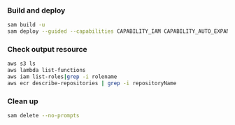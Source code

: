 ### Build and deploy
```sh
sam build -u
sam deploy --guided --capabilities CAPABILITY_IAM CAPABILITY_AUTO_EXPAND
```

### Check output resource
```sh
aws s3 ls
aws lambda list-functions
aws iam list-roles|grep -i rolename
aws ecr describe-repositories | grep -i repositoryName
```

### Clean up
```sh
sam delete --no-prompts
```